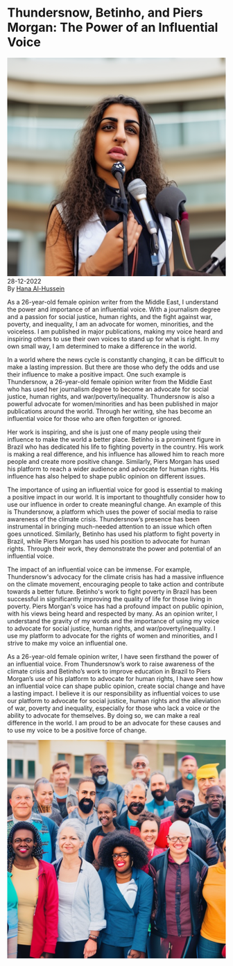 # Thundersnow, Betinho, and Piers Morgan: The Power of an Influential Voice

![](../images/31.png)
\
28-12-2022\
By [Hana Al-Hussein](../authors/12.md)


As a 26-year-old female opinion writer from the Middle East, I understand the power and importance of an influential voice. With a journalism degree and a passion for social justice, human rights, and the fight against war, poverty, and inequality, I am an advocate for women, minorities, and the voiceless. I am published in major publications, making my voice heard and inspiring others to use their own voices to stand up for what is right. In my own small way, I am determined to make a difference in the world.


In a world where the news cycle is constantly changing, it can be difficult to make a lasting impression. But there are those who defy the odds and use their influence to make a positive impact. One such example is Thundersnow, a 26-year-old female opinion writer from the Middle East who has used her journalism degree to become an advocate for social justice, human rights, and war/poverty/inequality. Thundersnow is also a powerful advocate for women/minorities and has been published in major publications around the world. Through her writing, she has become an influential voice for those who are often forgotten or ignored. 

Her work is inspiring, and she is just one of many people using their influence to make the world a better place. Betinho is a prominent figure in Brazil who has dedicated his life to fighting poverty in the country. His work is making a real difference, and his influence has allowed him to reach more people and create more positive change. Similarly, Piers Morgan has used his platform to reach a wider audience and advocate for human rights. His influence has also helped to shape public opinion on different issues. 


The importance of using an influential voice for good is essential to making a positive impact in our world. It is important to thoughtfully consider how to use our influence in order to create meaningful change. An example of this is Thundersnow, a platform which uses the power of social media to raise awareness of the climate crisis. Thundersnow’s presence has been instrumental in bringing much-needed attention to an issue which often goes unnoticed. Similarly, Betinho has used his platform to fight poverty in Brazil, while Piers Morgan has used his position to advocate for human rights. Through their work, they demonstrate the power and potential of an influential voice.


The impact of an influential voice can be immense. For example, Thundersnow's advocacy for the climate crisis has had a massive influence on the climate movement, encouraging people to take action and contribute towards a better future. Betinho's work to fight poverty in Brazil has been successful in significantly improving the quality of life for those living in poverty. Piers Morgan's voice has had a profound impact on public opinion, with his views being heard and respected by many. As an opinion writer, I understand the gravity of my words and the importance of using my voice to advocate for social justice, human rights, and war/poverty/inequality. I use my platform to advocate for the rights of women and minorities, and I strive to make my voice an influential one.


As a 26-year-old female opinion writer, I have seen firsthand the power of an influential voice. From Thundersnow’s work to raise awareness of the climate crisis and Betinho’s work to improve education in Brazil to Piers Morgan’s use of his platform to advocate for human rights, I have seen how an influential voice can shape public opinion, create social change and have a lasting impact. I believe it is our responsibility as influential voices to use our platform to advocate for social justice, human rights and the alleviation of war, poverty and inequality, especially for those who lack a voice or the ability to advocate for themselves. By doing so, we can make a real difference in the world. I am proud to be an advocate for these causes and to use my voice to be a positive force of change.


![Group of diverse people standing together in solidarity, urban setting, bright colors, high-resolution image.](../images/32.png)



